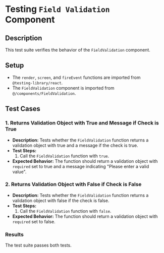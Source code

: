 # Testing `Field Validation` Component

## Description
This test suite verifies the behavior of the `FieldValidation` component.

## Setup
- The `render`, `screen`, and `fireEvent` functions are imported from `@testing-library/react`.
- The `FieldValidation` component is imported from `@/components/FieldValidation`.

## Test Cases

### 1. Returns Validation Object with True and Message if Check is True
- **Description:** Tests whether the `FieldValidation` function returns a validation object with true and a message if the check is true.
- **Test Steps:**
  1. Call the `FieldValidation` function with `true`.
- **Expected Behavior:** The function should return a validation object with `required` set to true and a message indicating "Please enter a valid value".

### 2. Returns Validation Object with False if Check is False
- **Description:** Tests whether the `FieldValidation` function returns a validation object with false if the check is false.
- **Test Steps:**
  1. Call the `FieldValidation` function with `false`.
- **Expected Behavior:** The function should return a validation object with `required` set to false.

### Results
The test suite passes both tests. 
